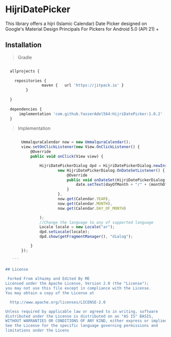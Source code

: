 # HijriDatePicker
This library offers a hijri (Islamic Calendar) Date Picker designed on Google's Material Design Principals For Pickers for Android 5.0 (API 21) +



## Installation

> Gradle

```javascript

  allprojects {
  
    repositories { 
                maven {   url 'https://jitpack.io' } 
         }
    
  }
    
  dependencies {
      implementation 'com.github.YasserAdel564:HijriDatePicker:1.0.2'
  }
  ```
  
 >Implementation
 
 ```javascript

        UmmalquraCalendar now = new UmmalquraCalendar();
        view.setOnClickListener(new View.OnClickListener() {
            @Override
            public void onClick(View view) {

                HijriDatePickerDialog dpd = HijriDatePickerDialog.newInstance(
                        new HijriDatePickerDialog.OnDateSetListener() {
                            @Override
                            public void onDateSet(HijriDatePickerDialog view, int year, int monthOfYear, int dayOfMonth) {
                                date.setText(dayOfMonth + "/" + (monthOfYear + 1) + "/" + year);
                            }
                        },
                        now.get(Calendar.YEAR),
                        now.get(Calendar.MONTH),
                        now.get(Calendar.DAY_OF_MONTH)

                );
                //Change the language to any of supported language
                Locale locale = new Locale("ar");
                dpd.setLocale(locale);
                dpd.show(getFragmentManager(), "dialog");

            }
        });
        
    ```
 
 ## License
  
  Forked From alhazmy and Edited By ME
Licensed under the Apache License, Version 2.0 (the "License");
you may not use this file except in compliance with the License.
You may obtain a copy of the License at

   http://www.apache.org/licenses/LICENSE-2.0

Unless required by applicable law or agreed to in writing, software
distributed under the License is distributed on an "AS IS" BASIS,
WITHOUT WARRANTIES OR CONDITIONS OF ANY KIND, either express or implied.
See the License for the specific language governing permissions and
limitations under the Licens
